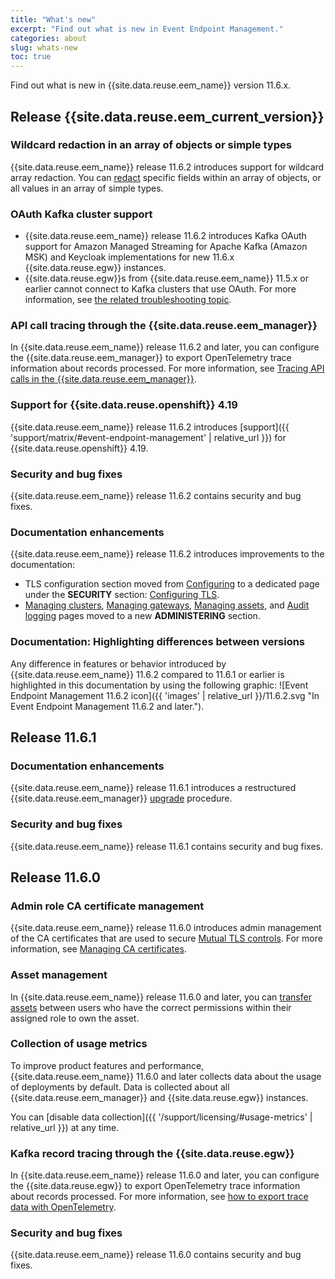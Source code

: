 ```yaml
---
title: "What's new"
excerpt: "Find out what is new in Event Endpoint Management."
categories: about
slug: whats-new
toc: true
---
```


Find out what is new in {{site.data.reuse.eem_name}} version 11.6.x.

## Release {{site.data.reuse.eem_current_version}}

### Wildcard redaction in an array of objects or simple types

{{site.data.reuse.eem_name}} release 11.6.2 introduces support for wildcard array redaction. You can [redact](../../describe/option-controls/#redaction) specific fields within an array of objects, or all values in an array of simple types.

### OAuth Kafka cluster support

- {{site.data.reuse.eem_name}} release 11.6.2 introduces Kafka OAuth support for Amazon Managed Streaming for Apache Kafka (Amazon MSK) and Keycloak implementations for new 11.6.x {{site.data.reuse.egw}} instances.
- {{site.data.reuse.egw}}s from {{site.data.reuse.eem_name}} 11.5.x or earlier cannot connect to Kafka clusters that use OAuth. For more information, see [the related troubleshooting topic](../../troubleshooting/v2-gateways-oauth).

### API call tracing through the {{site.data.reuse.eem_manager}}

In {{site.data.reuse.eem_name}} release 11.6.2 and later, you can configure the {{site.data.reuse.eem_manager}} to export OpenTelemetry trace information about records processed. For more information, see [Tracing API calls in the {{site.data.reuse.eem_manager}}](../../installing/configuring/#tracing-api-calls-in-the-event-manager).

### Support for {{site.data.reuse.openshift}} 4.19

{{site.data.reuse.eem_name}} release 11.6.2 introduces [support]({{ 'support/matrix/#event-endpoint-management' | relative_url }}) for {{site.data.reuse.openshift}} 4.19.

### Security and bug fixes

{{site.data.reuse.eem_name}} release 11.6.2 contains security and bug fixes.

### Documentation enhancements

{{site.data.reuse.eem_name}} release 11.6.2 introduces improvements to the documentation:

- TLS configuration section moved from [Configuring](../../installing/configuring) to a dedicated page under the **SECURITY** section: [Configuring TLS](../../security/config-tls).
- [Managing clusters](../../administering/managing-clusters), [Managing gateways](../../administering/managing-gateways), [Managing assets](../../administering/managing-assets), and [Audit logging](../../administering/audit-logging) pages moved to a new **ADMINISTERING** section.

### Documentation: Highlighting differences between versions

Any difference in features or behavior introduced by {{site.data.reuse.eem_name}} 11.6.2 compared to 11.6.1 or earlier is highlighted in this documentation by using the following graphic: ![Event Endpoint Management 11.6.2 icon]({{ 'images' | relative_url }}/11.6.2.svg "In Event Endpoint Management 11.6.2 and later.").

## Release 11.6.1

### Documentation enhancements

{{site.data.reuse.eem_name}} release 11.6.1 introduces a restructured {{site.data.reuse.eem_manager}} [upgrade](../../installing/upgrading/) procedure. 

### Security and bug fixes

{{site.data.reuse.eem_name}} release 11.6.1 contains security and bug fixes.

## Release 11.6.0

### Admin role CA certificate management

{{site.data.reuse.eem_name}} release 11.6.0 introduces admin management of the CA certificates that are used to secure [Mutual TLS controls](../../describe/option-controls#mtls). For more information, see [Managing CA certificates](../../security/ca-certs).


### Asset management  

In {{site.data.reuse.eem_name}} release 11.6.0 and later, you can [transfer assets](../../administering/managing-assets) between users who have the correct permissions within their assigned role to own the asset.

### Collection of usage metrics

To improve product features and performance, {{site.data.reuse.eem_name}} 11.6.0 and later collects data about the usage of deployments by default. Data is collected about all {{site.data.reuse.eem_manager}} and {{site.data.reuse.egw}} instances.

You can [disable data collection]({{ '/support/licensing/#usage-metrics' | relative_url }}) at any time.


### Kafka record tracing through the {{site.data.reuse.egw}}

In {{site.data.reuse.eem_name}} release 11.6.0 and later, you can configure the {{site.data.reuse.egw}} to export OpenTelemetry trace information about records processed. For more information, see [how to export trace data with OpenTelemetry](../../installing/configuring/#exporting-traces-with-opentelemetry).

### Security and bug fixes

{{site.data.reuse.eem_name}} release 11.6.0 contains security and bug fixes.